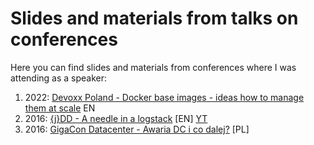 # Slides and materials from talks on conferences

Here you can find slides and materials from conferences where I was attending as a speaker:

1. 2022: [Devoxx Poland - Docker base images - ideas how to manage them at scale](2022-devoxx) EN
2. 2016: [{j}DD - A needle in a logstack](2016-jdd) [EN] [YT](https://www.youtube.com/watch?v=0n8U7ZB-DWA)
1. 2016: [GigaCon Datacenter - Awaria DC i co dalej?](2016-gigacon-datacenter) [PL]
